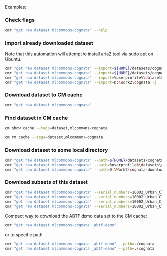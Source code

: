 ﻿Examples:

### Check flags

```bash
cmr "get raw dataset mlcommons-cognata" --help
```

### Import already downloaded dataset

Note that this automation will attempt to install aria2 tool via sudo apt on Ubuntu.

```bash
cmr "get raw dataset mlcommons-cognata" --import=${HOME}/datasets/cognata -j
cmr "get raw dataset mlcommons-cognata" --import=${HOME}/datasets/cognata -j --private_url="{ADD PRIVATE URL FOR COGNATA} FOR FULL AUTOMATION"
cmr "get raw dataset mlcommons-cognata" --import=%userprofile%\datasets\cognata -j
cmr "get raw dataset mlcommons-cognata" --import=D:\Work2\cognata -j
```

### Download dataset to CM cache

```bash
cmr "get raw dataset mlcommons-cognata"
```

### Find dataset in CM cache

```bash
cm show cache --tags=dataset,mlcommons-cognata

cm rm cache --tags=dataset,mlcommons-cognata
```

### Download dataset to some local directory

```bash
cmr "get raw dataset mlcommons-cognata" --path=${HOME}/datasets/cognata -j
cmr "get raw dataset mlcommons-cognata" --path=%userprofile%\datasets\cognata -j
cmr "get raw dataset mlcommons-cognata" --path=D:\Work2\cognata-downloaded -j

```

### Download subsets of this dataset

```bash
cmr "get raw dataset mlcommons-cognata" --serial_numbers=10002_Urban_Clear_Morning
cmr "get raw dataset mlcommons-cognata" --serial_numbers=10002_Urban_Clear_Morning --group_names=Cognata_Camera_01_8M
cmr "get raw dataset mlcommons-cognata" --serial_numbers=10002_Urban_Clear_Morning --group_names=Cognata_Camera_01_8M --file_names=Cognata_Camera_01_8M_ann.zip;Cognata_Camera_01_8M_ann_laneline.zip;Cognata_Camera_01_8M.zip
cmr "get raw dataset mlcommons-cognata" --serial_numbers=10002_Urban_Clear_Morning --group_names=Cognata_Camera_01_8M --file_names=Cognata_Camera_01_8M_ann.zip;Cognata_Camera_01_8M_ann_laneline.zip;Cognata_Camera_01_8M.zip
```

Compact way to download the ABTF demo data set to the CM cache:

```bash
cmr "get raw dataset mlcommons-cognata _abtf-demo"
```

or to specific path
```bash
cmr "get raw dataset mlcommons-cognata _abtf-demo" --path=./cognata
cmr "get raw dataset mlcommons-cognata _abtf-demo" --path=.\cognata
```